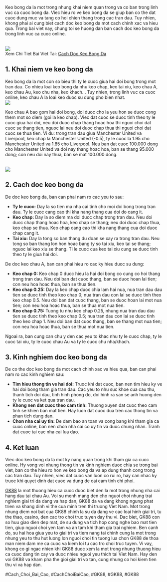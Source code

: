 <p>Keo bong da la mot trong nhung khai niem quan trong va co ban trong linh vuc ca cuoc bong da. Viec hieu ro ve keo bong da se giup ban co the dat cuoc dung muc va tang co hoi chien thang trong cac tran dau. Tuy nhien, khong phai ai cung biet cach doc keo bong da mot cach chinh xac va hieu qua. Trong bai viet nay, chung toi se huong dan ban cach doc keo bong da trong linh vuc ca cuoc online.</p><br><img src="https://gk88.place/wp-content/uploads/2025/04/Cach-Doc-Keo-Bong-Da-De-Hieu-Nhat-Cho-Nguoi-Moi.png"></br>
Xem Chi Tiet Bai Viet Tai: <a href="https://gk88.place/cach-doc-keo-bong-da/">Cach Doc Keo Bong Da</a><h2>1. Khai niem ve keo bong da</h2><p>Keo bong da la mot con so bieu thi ty le cuoc giua hai doi bong trong mot tran dau. Co nhieu loai keo bong da nhu keo chap, keo tai xiu, keo chau A, keo chau Au, keo chu nha, keo khach... Tuy nhien, trong linh vuc ca cuoc online, keo chau A la loai keo duoc su dung pho bien nhat.<br><img src="https://gk88.place/wp-content/uploads/2025/04/Cac-loai-keo-bong-da-pho-bien.png"></br><p>Keo chau A bao gom hai doi bong, doi duoc cho la yeu hon se duoc cong them mot so diem (goi la keo chap). Viec dat cuoc se duoc tinh theo ty le cuoc giua hai doi, neu doi duoc chap thang hoac hoa thi nguoi choi dat cuoc se thang tien, nguoc lai neu doi duoc chap thua thi nguoi choi dat cuoc se thua tien. Vi du: trong tran dau giua Manchester United va Liverpool, keo chap la Manchester United (-0.5), ty le cuoc la 1.95 cho Manchester United va 1.85 cho Liverpool. Neu ban dat cuoc 100.000 dong cho Manchester United va doi nay thang hoac hoa, ban se thang 95.000 dong; con neu doi nay thua, ban se mat 100.000 dong.</p><br><img src="https://gk88.place/wp-content/uploads/2025/04/Cac-loai-keo-bong-da-pho-bien.png"></br><h2>2. Cach doc keo bong da</h2><p>De doc keo bong da, ban can phai nam ro cac yeu to sau:<ul>
<li><strong>Ty le cuoc:</strong> Day la so tien ma nha cai tinh cho moi doi bong trong tran dau. Ty le cuoc cang cao thi kha nang thang cua doi do cang it.</li>
<li><strong>Keo chap:</strong> Day la so diem ma doi duoc chap trong tran dau. Neu doi duoc chap thang hoac hoa, keo chap se thang; neu doi duoc chap thua, keo chap se thua. Keo chap cang cao thi kha nang thang cua doi duoc chap cang it.</li>
<li><strong>Tai xiu:</strong> Day la tong so ban thang du doan se xay ra trong tran dau. Neu tong so ban thang lon hon hoac bang ty so tai xiu, keo tai se thang; nguoc lai keo xiu se thang. Ti le cuoc cua keo tai xiu cung se duoc tinh theo ty le giua hai doi.</li>
</ul><p>De doc keo chau A, ban can phai hieu ro cac ky hieu duoc su dung:</p><ul>
<li><strong>Keo chap 0:</strong> Keo chap 0 duoc hieu la hai doi bong co cung co hoi thang trong tran dau. Neu doi ban dat cuoc thang, ban se duoc hoan lai tien; con neu hoa hoac thua, ban se thua tien.</li>
<li><strong>Keo chap 0.25:</strong> Day la keo chap duoc chia lam hai nua, nua tran dau dau tien se duoc tinh theo keo chap 0; nua tran dau con lai se duoc tinh theo keo chap 0.5. Neu doi ban dat cuoc thang, ban se duoc hoan lai mot nua tien; con neu hoa hoac thua, ban se thua mot nua tien.</li>
<li><strong>Keo chap 0.75:</strong> Tuong tu nhu keo chap 0.25, nhung nua tran dau dau tien se duoc tinh theo keo chap 0.5; nua tran dau con lai se duoc tinh theo keo chap 1. Neu doi ban dat cuoc thang, ban se thang mot nua tien; con neu hoa hoac thua, ban se thua mot nua tien.</li>
</ul><p>Ngoai ra, ban cung can chu y den cac yeu to khac nhu ty le cuoc chap, ty le cuoc tai xiu, ty le cuoc chau Au va ty le cuoc chu nha/khach.<h2>3. Kinh nghiem doc keo bong da</h2><p>De co the doc keo bong da mot cach chinh xac va hieu qua, ban can phai nam ro cac kinh nghiem sau:</p><ul>
<li><strong>Tim hieu thong tin ve hai doi:</strong> Truoc khi dat cuoc, ban nen tim hieu ky ve hai doi bong tham gia tran dau. Cac yeu to nhu suc khoe cua cau thu, thanh tich doi dau, tinh hinh phong do, doi hinh ra san se anh huong den ty le cuoc va ket qua tran dau.</li>
<li><strong>Khong nen dat cuoc theo cam tinh:</strong> Thuong xuyen dat cuoc theo cam tinh se khien ban mat tien. Hay luon dat cuoc dua tren cac thong tin va phan tich dung dan.</li>
<li><strong>Chon nha cai uy tin:</strong> De dam bao an toan va cong bang khi tham gia ca cuoc online, ban nen chon nha cai co uy tin va duoc chung nhan. Tranh dat cuoc tai cac nha cai lua dao.</li>
</ul><h2>4. Ket luan</h2><p>Viec doc keo bong da la mot ky nang quan trong khi tham gia ca cuoc online. Hy vong voi nhung thong tin va kinh nghiem duoc chia se trong bai viet, ban co the hieu ro hon ve keo bong da va ap dung thanh cong trong cac tran dau. Tuy nhien, viec dat cuoc van luon co rui ro, hay can nhac ky truoc khi quyet dinh dat cuoc va dung de cai cam tinh chi phoi.</p><p><a href="https://gk88.place/">GK88</a> la mot thuong hieu ca cuoc duoc biet den la mot trong nhung nha cai hang dau tai chau Au. Voi su menh mang den cho nguoi choi nhung trai nghiem giai tri da dang va hap dan, GK88 da va dang khong ngung phat trien va khang dinh vi the cua minh tren thi truong Viet Nam. Mot trong nhung diem noi bat cua GK88 chinh la su da dang ve cac loai hinh giai tri, tu the thao, casino, den cac tro choi truc tuyen day thu vi. Dac biet, GK88 con so huu giao dien dep mat, de su dung va tich hop cong nghe bao mat tien tien, giup nguoi choi yen tam va an tam khi tham gia trai nghiem. Ben canh do, su hai hoa giua yeu to giai tri va tiem nang tai chinh cung la mot trong nhung yeu to thu hut luong lon nguoi choi tin tuong lua chon GK88 de thoa man niem dam me ca cuoc va kiem loi tu cac tro choi truc tuyen. Vi vay, khong co gi ngac nhien khi GK88 duoc xem la mot trong nhung thuong hieu ca cuoc dang tin cay va duoc nhieu nguoi yeu thich tai Viet Nam. Hay den voi GK88 va kham pha the gioi giai tri vo tan, cung nhung co hoi kiem tien thu vi va hap dan.</p>
#Cach_Choi_Bai_Cao, #CachChoiBaiCao, #GK88, #GK88, #GK88
